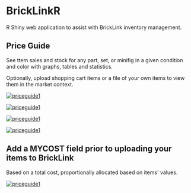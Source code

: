 # BrickLinkR
R Shiny web application to assist with BrickLink inventory management.

## Price Guide

See ttem sales and stock for any part, set, or minifig in a given condition and color with graphs, tables and statistics.

Optionally, upload shopping cart items or a file of your own items to view them in the market context.

[![priceguide1](https://github.com/leonawicz/BrickLinkR/images/raw/master/bricklinkr_PQ1.png)](#BrickLinkR)

[![priceguide1](https://github.com/leonawicz/BrickLinkR/images/raw/master/bricklinkr_PQ2.png)](#BrickLinkR)

[![priceguide1](https://github.com/leonawicz/BrickLinkR/images/raw/master/bricklinkr_PQ3.png)](#BrickLinkR)

[![priceguide1](https://github.com/leonawicz/BrickLinkR/images/raw/master/bricklinkr_PQ4.png)](#BrickLinkR)

## Add a MYCOST field prior to uploading your items to BrickLink

Based on a total cost, proportionally allocated based on items' values.

[![priceguide1](https://github.com/leonawicz/BrickLinkR/images/raw/master/bricklinkr_addMCfield.png)](#BrickLinkR)
